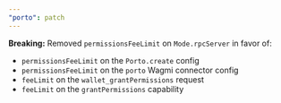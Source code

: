 ```yaml
---
"porto": patch
---
```


**Breaking:** Removed `permissionsFeeLimit` on `Mode.rpcServer` in favor of:

- `permissionsFeeLimit` on the `Porto.create` config
- `permissionsFeeLimit` on the `porto` Wagmi connector config
- `feeLimit` on the `wallet_grantPermissions` request
- `feeLimit` on the `grantPermissions` capability
